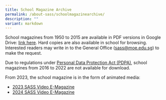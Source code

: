 ```yaml
---
title: School Magazine Archive
permalink: /about-sass/schoolmagazinearchive/
description: ""
variant: markdown
---
```

School magazines from 1950 to 2015 are available in PDF versions in Google Drive: [link here](https://drive.google.com/drive/folders/1hdgKzkadWy8ASGBSBMKWGGBxFQgSWSqT?usp=sharing). Hard copies are also available in school for browsing. Interested readers may write in to the General Office (sass@moe.edu.sg) to make the request.

Due to regulations under [Personal Data Protection Act (PDPA)](https://www.pdpc.gov.sg/overview-of-pdpa/the-legislation/personal-data-protection-act), school magazines from 2016 to 2022 are not available for download. 

From 2023, the school magazine is in the form of animated media:
* [2023 SASS Video E-Magazine](https://youtu.be/KAZNEz3mkTs?si=S-Ag7t1Gv5m7wPXR)
* [2024 SASS Video E-Magazine](https://youtu.be/MnvMmJL8USs?si=fj0w8s7Ni1Kp6kyA)